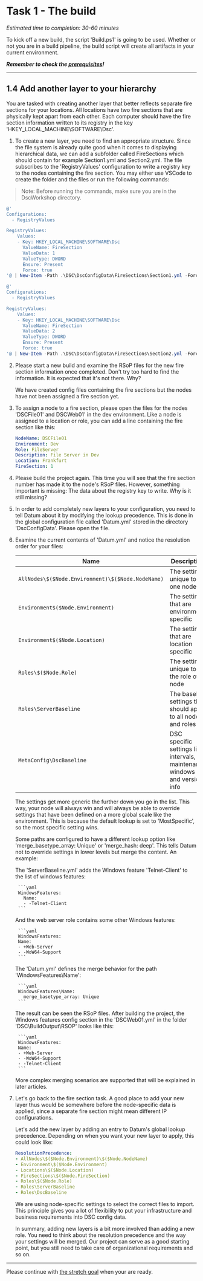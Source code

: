 # Task 1 - The build

*Estimated time to completion: 30-60 minutes*

To kick off a new build, the script 'Build.ps1' is going to be used. Whether or not you are in a build pipeline, the build script will create all artifacts in your current environment.

***Remember to check the [prerequisites](..\CheckPrereq.ps1)!***

---

## 1.4 Add another layer to your hierarchy

You are tasked with creating another layer that better reflects separate fire sections for your locations. All locations have two fire sections that are physically kept apart from each other. Each computer should have the fire section information written to its registry in the key 'HKEY_LOCAL_MACHINE\SOFTWARE\Dsc'.

1. To create a new layer, you need to find an appropriate structure. Since the file system is already quite good when it comes to displaying hierarchical data, we can add a subfolder called FireSections which should contain for example Section1.yml and Section2.yml. The file subscribes to the 'RegistryValues' configuration to write a registry key to the nodes containing the fire section. You may either use VSCode to create the folder and the files or run the following commands:

> Note: Before running the commands, make sure you are in the DscWorkshop directory.

```powershell
@'
Configurations:
  - RegistryValues

RegistryValues:
    Values:
    - Key: HKEY_LOCAL_MACHINE\SOFTWARE\Dsc
      ValueName: FireSection
      ValueData: 1
      ValueType: DWORD
      Ensure: Present
      Force: true
'@ | New-Item -Path .\DSC\DscConfigData\FireSections\Section1.yml -Force

@'
Configurations:
  - RegistryValues

RegistryValues:
    Values:
    - Key: HKEY_LOCAL_MACHINE\SOFTWARE\Dsc
      ValueName: FireSection
      ValueData: 2
      ValueType: DWORD
      Ensure: Present
      Force: true
'@ | New-Item -Path .\DSC\DscConfigData\FireSections\Section2.yml -Force
```

2. Please start a new build and examine the RSoP files for the new fire section information once completed. Don't try too hard to find the information. It is expected that it's not there. Why?

    We have created config files containing the fire sections but the nodes have not been assigned a fire section yet.

3. To assign a node to a fire section, please open the files for the nodes 'DSCFile01' and DSCWeb01' in the dev environment. Like a node is assigned to a location or role, you can add a line containing the fire section like this:

    ```yml
    NodeName: DSCFile01
    Environment: Dev
    Role: FileServer
    Description: File Server in Dev
    Location: Frankfurt
    FireSection: 1
    ```

4. Please build the project again. This time you will see that the fire section number has made it to the node's RSoP files. However, something important is missing: The data about the registry key to write. Why is it still missing?

5. In order to add completely new layers to your configuration, you need to tell Datum about it by modifying the lookup precedence. This is done in the global configuration file called 'Datum.yml' stored in the directory 'DscConfigData'. Please open the file.
    
6. Examine the current contents of 'Datum.yml' and notice the resolution order for your files:
   
    | Name      | Description |
    |-|-|
    | ```AllNodes\$($Node.Environment)\$($Node.NodeName)``` | The settings unique to one node|
    | ```Environment$($Node.Environment)``` | The settings that are environment specific|
    | ```Environment$($Node.Location)``` | The settings that are location specific|
    | ```Roles\$($Node.Role)``` | The settings unique to the role of a node|
    | ```Roles\ServerBaseline``` | The baseline settings that should apply to all nodes and roles|
    | ```MetaConfig\DscBaseline``` | DSC specific settings like intervals, maintenance windows  and version info

    The settings get more generic the further down you go in the list. This way, your node will always win and will always be able to override settings that have been defined on a more global scale like the environment. This is because the default lookup is set to 'MostSpecific', so the most specific setting wins.

    Some paths are configured to have a different lookup option like 'merge_basetype_array: Unique' or 'merge_hash: deep'. This tells Datum not to override settings in lower levels but merge the content. An example:
    
    The 'ServerBaseline.yml' adds the Windows feature 'Telnet-Client' to the list of windows features:

        ```yaml
        WindowsFeatures:
          Name:
          - -Telnet-Client
        ```
  
    And the web server role contains some other Windows features:

        ```yaml
        WindowsFeatures:
        Name:
        - +Web-Server
        - -WoW64-Support
        ```

    The 'Datum.yml' defines the merge behavior for the path 'WindowsFeatures\Name':

        ```yaml
        WindowsFeatures\Name:
          merge_basetype_array: Unique
        ```

    The result can be seen the RSoP files. After building the project, the Windows features config section in the 'DSCWeb01.yml' in the folder 'DSC\BuildOutput\RSOP' looks like this:
    
        ```yaml
        WindowsFeatures:
        Name:
        - +Web-Server
        - -WoW64-Support
        - -Telnet-Client
        ```

    More complex merging scenarios are supported that will be explained in later articles.
  
7. Let's go back to the fire section task. A good place to add your new layer thus would be somewhere before the node-specific data is applied, since a separate fire section might mean different IP configurations.

    Let's add the new layer by adding an entry to Datum's global lookup precedence. Depending on when you want your new layer to apply, this could look like:

    ```yaml
    ResolutionPrecedence:
    - AllNodes\$($Node.Environment)\$($Node.NodeName)
    - Environment\$($Node.Environment)
    - Locations\$($Node.Location)
    - FireSections\$($Node.FireSection)
    - Roles\$($Node.Role)
    - Roles\ServerBaseline
    - Roles\DscBaseline
    ```

    We are using node-specific settings to select the correct files to import. This principle gives you a lot of flexibility to put your infrastructure and business requirements into DSC config data.

    In summary, adding new layers is a bit more involved than adding a new role. You need to think about the resolution precedence and the way your settings will be merged. Our project can serve as a good starting point, but you still need to take care of organizational requirements and so on.

---

Please continue with [the stretch goal](StretchGoal.md) when your are ready.
